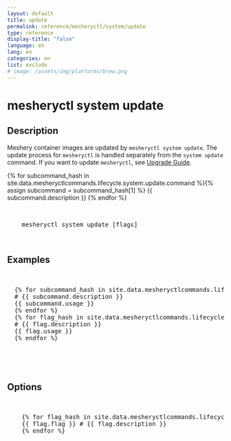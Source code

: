 ```yaml
---
layout: default
title: update
permalink: reference/mesheryctl/system/update
type: reference
display-title: "false"
language: en
lang: en
categories: en
list: exclude
# image: /assets/img/platforms/brew.png
---
```


<!-- Copy this template to create individual doc pages for each mesheryctl commands -->

<!-- Name of the command -->
# mesheryctl system update

## Description

Meshery container images are updated by `mesheryctl system update`. The update process for `mesheryctl` is handled separately from the `system update` command. If you want to update `mesheryctl`, see <a href = "{{site.baseurl}}/guides/upgrade">Upgrade Guide</a>.

{% for subcommand_hash in site.data.mesheryctlcommands.lifecycle.system.update.command %}{% assign subcommand = subcommand_hash[1] %}
{{ subcommand.description }}
{% endfor %}

<!-- Basic usage of the command -->
<pre class="codeblock-pre">
  <div class="codeblock">
    mesheryctl system update [flags]
  </div>
</pre>

## Examples

<pre class="codeblock-pre">
  <div class="codeblock">
  {% for subcommand_hash in site.data.mesheryctlcommands.lifecycle.system.update.command %}{% assign subcommand = subcommand_hash[1] %}
  # {{ subcommand.description }}
  {{ subcommand.usage }}
  {% endfor %}
  {% for flag_hash in site.data.mesheryctlcommands.lifecycle.system.update.flag %}{% assign flag = flag_hash[1] %}
  # {{ flag.description }}
  {{ flag.usage }}
  {% endfor %}
  </div>
</pre>
<br/>


<!-- Options/Flags available in this command -->
## Options

<pre class="codeblock-pre">
  <div class="codeblock">
    {% for flag_hash in site.data.mesheryctlcommands.lifecycle.system.update.flag %}{% assign flag = flag_hash[1] %}
    {{ flag.flag }} # {{ flag.description }}
    {% endfor %}
  </div>
</pre>
<br/>
